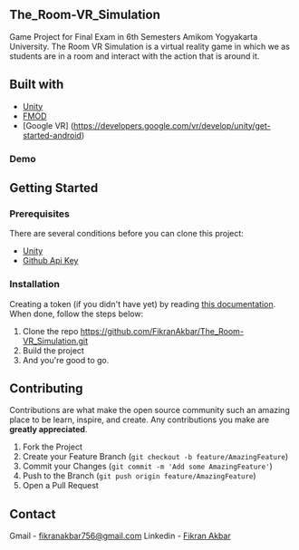 <!-- ABOUT THE PROJECT -->
## The_Room-VR_Simulation

Game Project for Final Exam in 6th Semesters Amikom Yogyakarta University. The Room VR Simulation is a virtual reality game in which we as students are in a room and interact with the action that is around it.

## Built with

- [Unity](https://unity.com/)
- [FMOD](https://www.fmod.com/)
- [Google VR] (https://developers.google.com/vr/develop/unity/get-started-android)

### Demo


## Getting Started

### Prerequisites

There are several conditions before you can clone this project:
* [Unity](https://unity.com/)
* [Github Api Key](https://github.com/settings/tokens)

### Installation

Creating a token (if you didn't have yet) by reading [this documentation](https://docs.github.com/en/authentication/keeping-your-account-and-data-secure/creating-a-personal-access-token). When done, follow the steps below:
1. Clone the repo https://github.com/FikranAkbar/The_Room-VR_Simulation.git
2. Build the project
3. And you're good to go.

<!-- CONTRIBUTING -->
## Contributing

Contributions are what make the open source community such an amazing place to be learn, inspire, and create. Any contributions you make are **greatly appreciated**.

1. Fork the Project
2. Create your Feature Branch (`git checkout -b feature/AmazingFeature`)
3. Commit your Changes (`git commit -m 'Add some AmazingFeature'`)
4. Push to the Branch (`git push origin feature/AmazingFeature`)
5. Open a Pull Request

<!-- CONTACT -->
## Contact

Gmail - fikranakbar756@gmail.com
Linkedin - [Fikran Akbar](https://www.linkedin.com/in/fikran-akbar-1ab958169/)
